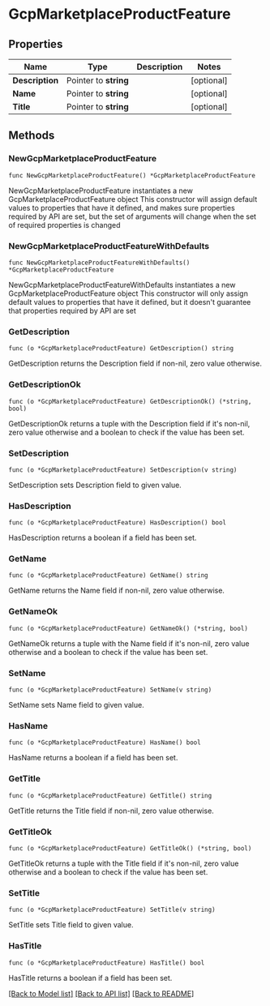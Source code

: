 # GcpMarketplaceProductFeature

## Properties

Name | Type | Description | Notes
------------ | ------------- | ------------- | -------------
**Description** | Pointer to **string** |  | [optional] 
**Name** | Pointer to **string** |  | [optional] 
**Title** | Pointer to **string** |  | [optional] 

## Methods

### NewGcpMarketplaceProductFeature

`func NewGcpMarketplaceProductFeature() *GcpMarketplaceProductFeature`

NewGcpMarketplaceProductFeature instantiates a new GcpMarketplaceProductFeature object
This constructor will assign default values to properties that have it defined,
and makes sure properties required by API are set, but the set of arguments
will change when the set of required properties is changed

### NewGcpMarketplaceProductFeatureWithDefaults

`func NewGcpMarketplaceProductFeatureWithDefaults() *GcpMarketplaceProductFeature`

NewGcpMarketplaceProductFeatureWithDefaults instantiates a new GcpMarketplaceProductFeature object
This constructor will only assign default values to properties that have it defined,
but it doesn't guarantee that properties required by API are set

### GetDescription

`func (o *GcpMarketplaceProductFeature) GetDescription() string`

GetDescription returns the Description field if non-nil, zero value otherwise.

### GetDescriptionOk

`func (o *GcpMarketplaceProductFeature) GetDescriptionOk() (*string, bool)`

GetDescriptionOk returns a tuple with the Description field if it's non-nil, zero value otherwise
and a boolean to check if the value has been set.

### SetDescription

`func (o *GcpMarketplaceProductFeature) SetDescription(v string)`

SetDescription sets Description field to given value.

### HasDescription

`func (o *GcpMarketplaceProductFeature) HasDescription() bool`

HasDescription returns a boolean if a field has been set.

### GetName

`func (o *GcpMarketplaceProductFeature) GetName() string`

GetName returns the Name field if non-nil, zero value otherwise.

### GetNameOk

`func (o *GcpMarketplaceProductFeature) GetNameOk() (*string, bool)`

GetNameOk returns a tuple with the Name field if it's non-nil, zero value otherwise
and a boolean to check if the value has been set.

### SetName

`func (o *GcpMarketplaceProductFeature) SetName(v string)`

SetName sets Name field to given value.

### HasName

`func (o *GcpMarketplaceProductFeature) HasName() bool`

HasName returns a boolean if a field has been set.

### GetTitle

`func (o *GcpMarketplaceProductFeature) GetTitle() string`

GetTitle returns the Title field if non-nil, zero value otherwise.

### GetTitleOk

`func (o *GcpMarketplaceProductFeature) GetTitleOk() (*string, bool)`

GetTitleOk returns a tuple with the Title field if it's non-nil, zero value otherwise
and a boolean to check if the value has been set.

### SetTitle

`func (o *GcpMarketplaceProductFeature) SetTitle(v string)`

SetTitle sets Title field to given value.

### HasTitle

`func (o *GcpMarketplaceProductFeature) HasTitle() bool`

HasTitle returns a boolean if a field has been set.


[[Back to Model list]](../README.md#documentation-for-models) [[Back to API list]](../README.md#documentation-for-api-endpoints) [[Back to README]](../README.md)


